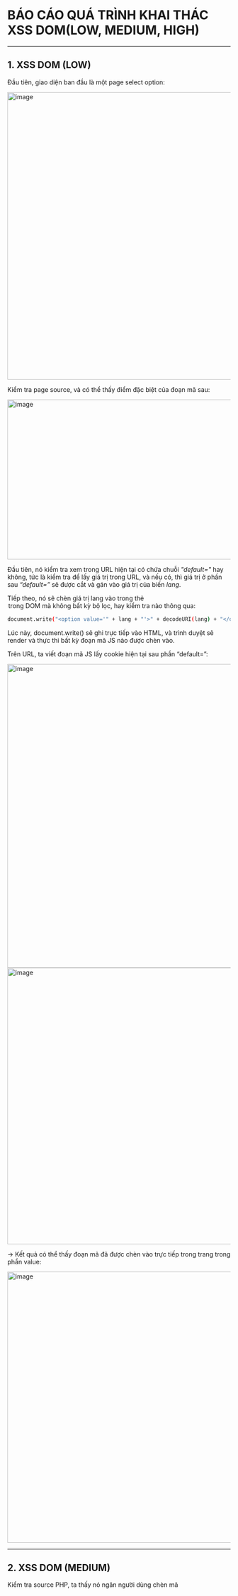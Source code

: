 # BÁO CÁO QUÁ TRÌNH KHAI THÁC XSS DOM(LOW, MEDIUM, HIGH)

---

## 1. XSS DOM (LOW)

Đầu tiên, giao diện ban đầu là một page select option:

<img width="1539" height="649" alt="image" src="https://github.com/user-attachments/assets/696b643a-197d-427d-835b-da16d0188a68" />

Kiểm tra page source, và có thể thấy điểm đặc biệt của đoạn mã sau:

<img width="1533" height="361" alt="image" src="https://github.com/user-attachments/assets/16d3fe20-622e-4ac7-8d0f-5648737e8058" />

Đầu tiên, nó kiểm tra xem trong URL hiện tại có chứa chuỗi *"default="* hay không, tức là kiểm tra để lấy giá trị trong URL, và nếu có, thì giá trị ở phần sau *“default=”* sẽ được cắt và gán vào giá trị của biến *lang*.

Tiếp theo, nó sẽ chèn giá trị lang vào trong thẻ <option> trong DOM mà không bất kỳ bộ lọc, hay kiểm tra nào thông qua: 

```bash
document.write("<option value='" + lang + "'>" + decodeURI(lang) + "</option>");
```

Lúc này, document.write() sẽ ghi trực tiếp vào HTML, và trình duyệt sẽ render và  thực thi bất kỳ đoạn mã JS nào được chèn vào.

Trên URL, ta viết đoạn mã JS lấy cookie hiện tại sau phần “default=”:

<img width="1536" height="686" alt="image" src="https://github.com/user-attachments/assets/a49669e1-d02f-42cd-9bf0-7fc26a1516bb" />
<img width="1534" height="624" alt="image" src="https://github.com/user-attachments/assets/8b1ea9ba-f4f2-4855-aec1-77cc70492c4f" />

&rarr; Kết quả có thể thấy đoạn mã đã được chèn vào trực tiếp trong trang trong phần value:

<img width="1540" height="612" alt="image" src="https://github.com/user-attachments/assets/e5d72ed1-a0c3-407b-87e6-ec186bc3d61d" />

---

## 2. XSS DOM (MEDIUM)

Kiểm tra source PHP, ta thấy nó ngăn người dùng chèn mã <script> vào tham số default trong URL, nếu dữ liệu có <script> thì sẽ redirect về trang với default=English:

<img width="1538" height="686" alt="image" src="https://github.com/user-attachments/assets/4c0f1b9c-eac9-48c3-90d8-b2d67be3c173" />

&rarr; Do đó ta có thể thực chèn mã thẻ khác với thẻ <script> như: <img …>, <svg …>, ...

<img width="1534" height="632" alt="image" src="https://github.com/user-attachments/assets/34f8483a-9ada-43cc-880b-9e1407fc2987" />

<img width="1540" height="627" alt="image" src="https://github.com/user-attachments/assets/7f7b64b1-b28d-4f4c-9363-f6cdd5d0c971" />

Đoạn mã được chèn trực tiếp vào value trong phần <option> của trang.

<img width="1534" height="336" alt="image" src="https://github.com/user-attachments/assets/e37ec2d4-da88-436d-8dd8-521e0dd4ff36" />

Để hợp thức hóa cú pháp HTML hơn, ta có thể thêm </select> trước đoạn mã JS, để thẻ <svg> thoát khỏi thẻ <select>, giúp chèn thẻ <svg> độc lập ngoài DOM form control:

<img width="1535" height="338" alt="image" src="https://github.com/user-attachments/assets/b51c93cd-7490-4926-b0b9-99f03622b0c9" />

<img width="1535" height="361" alt="image" src="https://github.com/user-attachments/assets/5f278c79-f8ad-4d97-af1f-108ea45b8038" />

Kết quả có thể thấy thẻ <svg> đã độc lập ra khỏi thẻ <select>

<img width="1539" height="337" alt="image" src="https://github.com/user-attachments/assets/a21479ac-7784-4a2b-b49e-ab7b00e6d989" />

---

## 3. XSS DOM (HIGH)

Kiểm tra source PHP, ta thấy nó sử dụng whitelist để kiểm tra giá trị, và chỉ chấp nhận các giá trị cụ thể: English, French, German, Spanish. Nếu không đúng giá trị nào trong whitelist, redirect về default=English:

<img width="1533" height="747" alt="image" src="https://github.com/user-attachments/assets/52553ee6-6197-4863-bd4b-cfa7cc1bc264" />

Do đó cần tìm lỗi phía client-side (JavaScript).
Sử dụng kỹ thuật thêm dấu # vào sau giá trị hợp lệ và trước mã JS ta cần chèn:

```bash
?default=French#<img src=x onerror=alert(1)>
```

PHP sẽ chỉ thấy phần **?default=French**, vì nội dung sau dấu # là fragment (hash) không được gửi lên server.

Tức là server vẫn sẽ nhận: 

```bash
GET /vulnerabilities/xss_d/?default=French HTTP/1.1 
```

Tuy nhiên phía client JS, vẫn sẽ đọc toàn bộ *document.location.href*, lấy chuỗi sau default và gán toàn bộ cho biến lang và chèn thẳng vào DOM.

```bash
var lang = "French#<img src=x onerror=alert(1)>"
```

<img width="1437" height="764" alt="image" src="https://github.com/user-attachments/assets/0ac9888c-21e0-4af3-aaf1-62fcce2abd0f" />

&rarr; Kết quả thu được:
<img width="1448" height="600" alt="image" src="https://github.com/user-attachments/assets/8540db54-15ba-45db-af7f-e4ddbd78c794" />

---

## ✅ Kết luận:

Thành công khai thác lỗ hổng XSS DOM trên lab DVWA.

---
